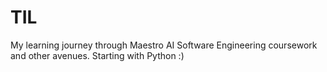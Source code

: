 # TIL
My learning journey through Maestro AI Software Engineering coursework and other avenues. Starting with Python :)
